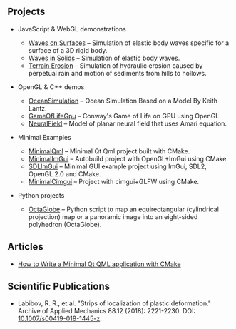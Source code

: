## Projects

* JavaScript & WebGL demonstrations
  * [Waves on Surfaces](https://postrediori.github.io/WavesOnSurfaces) &ndash; Simulation of elastic body waves specific for a surface of a 3D rigid body.
  * [Waves in Solids](https://postrediori.github.io/WavesInSolids) &ndash; Simulation of elastic body waves.
  * [Terrain Erosion](https://postrediori.github.io/TerrainErosion) &ndash; Simulation of hydraulic erosion caused by perpetual rain and motion of sediments from hills to hollows.

* OpenGL & C++ demos
  * [OceanSimulation](https://github.com/Postrediori/OceanSimulation) &ndash; Ocean Simulation Based on a Model By Keith Lantz.
  * [GameOfLifeGpu](https://github.com/Postrediori/GameOfLifeGpu) &ndash; Conway's Game of Life on GPU using OpenGL.
  * [NeuralField](https://github.com/Postrediori/NeuralField) &ndash; Model of planar neural field that uses Amari equation.

* Minimal Examples
  * [MinimalQml](https://github.com/apriorit/MinimalQml) &ndash; Minimal Qt Qml project built with CMake.
  * [MinimalImGui](https://github.com/Postrediori/MinimalImGui) &ndash; Autobuild project with OpenGL+ImGui using CMake.
  * [SDLImGui](https://github.com/Postrediori/SDLImGui) &ndash; Minimal GUI example project using ImGui, SDL2, OpenGL 2.0 and CMake.
  * [MinimalCimgui](https://github.com/Postrediori/MinimalCimgui) &ndash; Project with cimgui+GLFW using CMake.

* Python projects
  * [OctaGlobe](https://github.com/Postrediori/OctaGlobe) &ndash; Python script to map an equirectangular (cylindrical projection) map or a panoramic image into an eight-sided polyhedron (OctaGlobe).

## Articles

* [How to Write a Minimal Qt QML application with CMake](https://www.apriorit.com/dev-blog/475-qt-qml-with-cmake)


## Scientific Publications

* Labibov, R. R., et al. "Strips of localization of plastic deformation." Archive of Applied Mechanics 88.12 (2018): 2221-2230. DOI: [10.1007/s00419-018-1445-z](https://doi.org/10.1007/s00419-018-1445-z).
